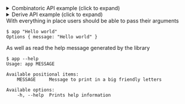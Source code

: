 <details><summary>Combinatoric API example (click to expand)</summary>

````rust
use bpaf::*;

#[derive(Debug, Clone)]
pub struct Options {
    message: String,
}

pub fn options() -> OptionParser<Options> {
    let message = positional("MESSAGE").help("Message to print in a big friendly letters");
    construct!(Options { message }).to_options()
}

fn main() {
    let options = options().run();
    println!("{:?}", options);
}
````

</details><details><summary>Derive API example (click to expand)</summary>

````rust
use bpaf::*;

#[derive(Debug, Clone, Bpaf)]
#[bpaf(options)]
pub struct Options {
    /// Message to print in a big friendly letters
    #[bpaf(positional("MESSAGE"))]
    message: String,
}

fn main() {
    let options = options().run();
    println!("{:?}", options);
}
````

</details>
With everything in place users should be able to pass their arguments



```text
$ app "Hello world"
Options { message: "Hello world" }
```


As well as read the help message generated by the library



```text
$ app --help
Usage: app MESSAGE

Available positional items:
    MESSAGE     Message to print in a big friendly letters

Available options:
    -h, --help  Prints help information
```

